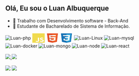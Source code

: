 ## Olá, Eu sou o Luan Albuquerque

- 🔭 Trabalho com Desenvolvimento software - Back-And
- 🌱 Estudante de Bacharelado de Sistema de Informação.

<div style="display: inline_block">
 <img align="center" alt="Luan-php" height="30" width="40" src="https://cdn.jsdelivr.net/gh/devicons/devicon/icons/php/php-plain.svg">
 <img align="center" alt="Luan-Js" height="30" width="40" src="https://raw.githubusercontent.com/devicons/devicon/master/icons/javascript/javascript-plain.svg">
 <img align="center" alt="Luan-HTML" height="30" width="40" src="https://raw.githubusercontent.com/devicons/devicon/master/icons/html5/html5-original.svg">
 <img align="center" alt="Luan-CSS" height="30" width="40" src="https://raw.githubusercontent.com/devicons/devicon/master/icons/css3/css3-original.svg">
 <img  align="center" alt="Luan-Linux" height="30" width="40" src="https://cdn.jsdelivr.net/gh/devicons/devicon/icons/linux/linux-original.svg">
 <img  align="center" alt="Luan-mysql" height="30" width="40" src="https://cdn.jsdelivr.net/gh/devicons/devicon/icons/mysql/mysql-plain.svg">
 <img  align="center" alt="Luan-docker" height="30" width="40" src="https://cdn.jsdelivr.net/gh/devicons/devicon/icons/docker/docker-plain-wordmark.svg">
 <img  align="center" alt="Luan-mongo" height="30" width="40" src="https://cdn.jsdelivr.net/gh/devicons/devicon/icons/mongodb/mongodb-original-wordmark.svg" />
 <img  align="center" alt="Luan-node" height="30" width="40" src="https://cdn.jsdelivr.net/gh/devicons/devicon/icons/nodejs/nodejs-original.svg" />
 <img  align="center" alt="Luan-react" height="30" width="40"src="https://cdn.jsdelivr.net/gh/devicons/devicon/icons/react/react-original.svg" />
  </div>
  <br>
  
 <div>
  <a href="https://github.com/luan-albuquerque">
  <img height="180em" src="https://github-readme-stats.vercel.app/api?username=luan-albuquerque&show_icons=true&theme=dark&include_all_commits=true&count_private=true"/>
  <img height="180em" src="https://github-readme-stats.vercel.app/api/top-langs/?username=luan-albuquerque&layout=compact&langs_count=7&theme=dark"/>
</div>
 
  <br>
 <div> 
  <a href = "mailto:luan.santos6605@gmail.com"><img src="https://img.shields.io/badge/-Gmail-%23333?style=for-the-badge&logo=gmail&logoColor=white" target="_blank"></a>
  <a href="https://www.linkedin.com/in/luan3600/" target="_blank"><img src="https://img.shields.io/badge/-LinkedIn-%230077B5?style=for-the-badge&logo=linkedin&logoColor=white" target="_blank"></a> 

</div>

